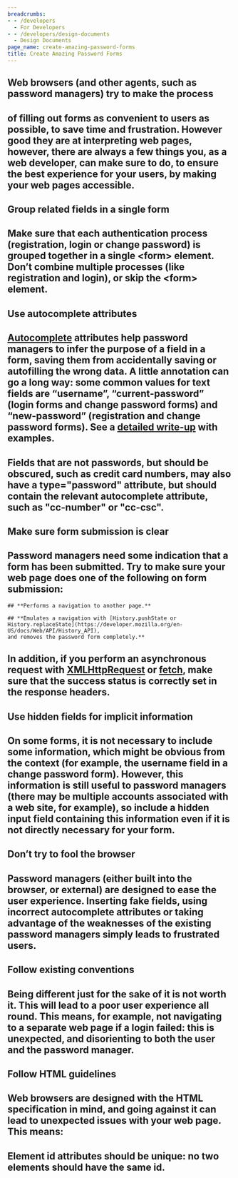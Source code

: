 ```yaml
---
breadcrumbs:
- - /developers
  - For Developers
- - /developers/design-documents
  - Design Documents
page_name: create-amazing-password-forms
title: Create Amazing Password Forms
---
```


## Web browsers (and other agents, such as password managers) try to make the process

## of filling out forms as convenient to users as possible, to save time and frustration. However good they are at interpreting web pages, however, there are always a few things you, as a web developer, can make sure to do, to ensure the best experience for your users, by making your web pages accessible.

## Group related fields in a single form

## **Make sure that each authentication process (registration, login or change password) is grouped together in a single &lt;form&gt; element. Don’t combine multiple processes (like registration and login), or skip the &lt;form&gt; element.**

## Use autocomplete attributes

## **[Autocomplete](https://html.spec.whatwg.org/multipage/form-control-infrastructure.html#autofilling-form-controls%3A-the-autocomplete-attribute) attributes help password managers to infer the purpose of a field in a form, saving them from accidentally saving or autofilling the wrong data. A little annotation can go a long way: some common values for text fields are “username”, “current-password” (login forms and change password forms) and “new-password” (registration and change password forms). See a [detailed write-up](/developers/design-documents/form-styles-that-chromium-understands) with examples.**

## **Fields that are not passwords, but should be obscured, such as credit card numbers, may also have a type="password" attribute, but should contain the relevant autocomplete attribute, such as "cc-number" or "cc-csc".**

## Make sure form submission is clear

## **Password managers need some indication that a form has been submitted. Try to make sure your web page does one of the following on form submission:**

    ## **Performs a navigation to another page.**

    ## **Emulates a navigation with [History.pushState or
    History.replaceState](https://developer.mozilla.org/en-US/docs/Web/API/History_API),
    and removes the password form completely.**

## **In addition, if you perform an asynchronous request with [XMLHttpRequest](https://developer.mozilla.org/en-US/docs/Web/API/XMLHttpRequest) or [fetch](https://developers.google.com/web/updates/2015/03/introduction-to-fetch), make sure that the success status is correctly set in the response headers.**

## Use hidden fields for implicit information

## **On some forms, it is not necessary to include some information, which might be obvious from the context (for example, the username field in a change password form). However, this information is still useful to password managers (there may be multiple accounts associated with a web site, for example), so include a hidden input field containing this information even if it is not directly necessary for your form.**

## Don’t try to fool the browser

## **Password managers (either built into the browser, or external) are designed to ease the user experience. Inserting fake fields, using incorrect autocomplete attributes or taking advantage of the weaknesses of the existing password managers simply leads to frustrated users.**

## Follow existing conventions

## **Being different just for the sake of it is not worth it. This will lead to a poor user experience all round. This means, for example, not navigating to a separate web page if a login failed: this is unexpected, and disorienting to both the user and the password manager.**

## Follow HTML guidelines

## Web browsers are designed with the HTML specification in mind, and going against it can lead to unexpected issues with your web page. This means:

## Element id attributes should be unique: no two elements should have the same id.

<table>
</table>